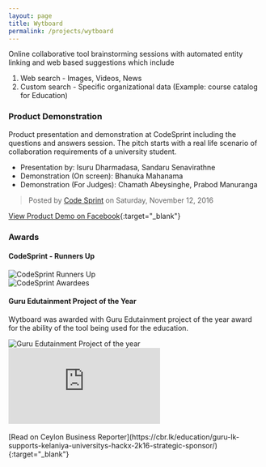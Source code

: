 ```yaml
---
layout: page
title: Wytboard
permalink: /projects/wytboard
---
```


Online collaborative tool brainstorming sessions with automated entity linking and web
based suggestions which include
1. Web search - Images, Videos, News
2. Custom search - Specific organizational data (Example: course catalog for Education)

### Product Demonstration

Product presentation and demonstration at CodeSprint including the questions and answers session. The pitch starts with a real life scenario of
collaboration requirements of a university student.

* Presentation by: Isuru Dharmadasa, Sandaru Senavirathne
* Demonstration (On screen): Bhanuka Mahanama
* Demonstration (For Judges): Chamath Abeysinghe, Prabod Manuranga

<div class="fb-video" data-href="https://www.facebook.com/CodeSprint/videos/1757666967831271/" data-width="500" data-show-text="false">
  <blockquote cite="https://developers.facebook.com/CodeSprint/videos/1757666967831271/" class="fb-xfbml-parse-ignore">
    <a href="https://developers.facebook.com/CodeSprint/videos/1757666967831271/"></a>
    <p></p>
    Posted by <a href="https://www.facebook.com/CodeSprint/">Code Sprint</a> on Saturday, November 12, 2016
  </blockquote>
</div>

[View Product Demo on Facebook](https://www.facebook.com/CodeSprint/videos/1757666967831271/){:target="_blank"}


### Awards

#### CodeSprint - Runners Up

<img src="{{ site.baseurl }}/images/wytboard/codesprint.jpg" alt="CodeSprint Runners Up" title="CodeSprint Runners Up">

<br>

<img src="{{ site.baseurl }}/images/wytboard/codesprint-winners.jpg" alt="CodeSprint Awardees" title="CodeSprint Awardees">

#### Guru Edutainment Project of the Year

Wytboard was awarded with Guru Edutainment project of the year award for the ability of the tool being used for the education.


<img src="{{ site.baseurl }}/images/wytboard/edutainment-project-2016.jpg" alt="Guru Edutainment Project of the year" title="Guru Edutainment Project of the year">

<div class='embed-container'>
  <iframe src='https://cbr.lk/education/guru-lk-supports-kelaniya-universitys-hackx-2k16-strategic-sponsor/' style='border:0'></iframe>
</div>

<br>
[Read on Ceylon Business Reporter](https://cbr.lk/education/guru-lk-supports-kelaniya-universitys-hackx-2k16-strategic-sponsor/){:target="_blank"}
